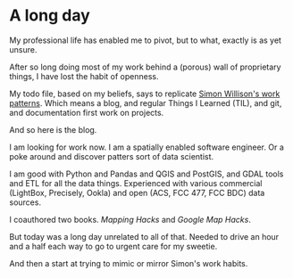 # A long day

My professional life has enabled me to pivot, but to what, exactly is as yet unsure.

After so long doing most of my work behind a (porous) wall of proprietary things, I have lost the habit of openness.

My todo file, based on my beliefs, says to replicate [Simon Willison's work patterns](https://simonwillison.net/). Which means a blog, and regular Things I Learned (TIL), and git, and documentation first work on projects.

And so here is the blog.

I am looking for work now. I am a spatially enabled software engineer. Or a poke around and discover patters sort of data scientist. 

I am good with Python and Pandas and QGIS and PostGIS, and GDAL tools and ETL for all the data things. Experienced with various commercial (LightBox, Precisely, Ookla) and open (ACS, FCC 477, FCC BDC) data sources.

I coauthored two books. _Mapping Hacks_ and _Google Map Hacks_. 

But today was a long day unrelated to all of that. Needed to drive an hour and a half each way to go to urgent care for my sweetie.

And then a start at trying to mimic or mirror Simon's work habits. 
